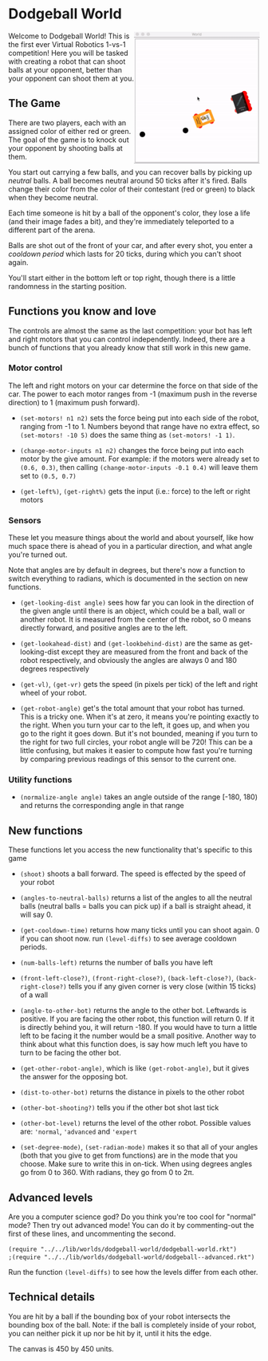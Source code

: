 # Dodgeball World

<img src="./images/robot-battle.gif" width="50%" align="right">

Welcome to Dodgeball World! This is the first ever Virtual Robotics
1-vs-1 competition!  Here you will be tasked with creating a robot
that can shoot balls at your opponent, better than your opponent can
shoot them at you.

## The Game

There are two players, each with an assigned color of either red or
green.  The goal of the game is to knock out your opponent by shooting
balls at them.

You start out carrying a few balls, and you can recover balls by
picking up *neutral* balls.  A ball becomes neutral around 50 ticks
after it's fired.  Balls change their color from the color of their
contestant (red or green) to black when they become neutral.

Each time someone is hit by a ball of the opponent's color, they lose
a life (and their image fades a bit), and they're immediately
teleported to a different part of the arena.

Balls are shot out of the front of your car, and after every shot, you
enter a *cooldown period* which lasts for 20 ticks, during which you
can't shoot again.

You'll start either in the bottom left or top right, though there is a
little randomness in the starting position.

## Functions you know and love

The controls are almost the same as the last competition: your bot has
left and right motors that you can control independently.  Indeed,
there are a bunch of functions that you already know that still work
in this new game.

### Motor control

The left and right motors on your car determine the force on that side
of the car.  The power to each motor ranges from -1 (maximum push in
the reverse direction) to 1 (maximum push forward).

- `(set-motors! n1 n2)` sets the force being put into each side of the
  robot, ranging from -1 to 1.  Numbers beyond that range have no
  extra effect, so `(set-motors! -10 5)` does the same thing as
  `(set-motors! -1 1)`.

- `(change-motor-inputs n1 n2)` changes the force being put into each
  motor by the give amount.  For example: if the motors were already
  set to `(0.6, 0.3)`, then calling `(change-motor-inputs -0.1 0.4)`
  will leave them set to `(0.5, 0.7)`

- `(get-left%)`, `(get-right%)` gets the input (i.e.: force) to the
  left or right motors

### Sensors

These let you measure things about the world and about yourself, like
how much space there is ahead of you in a particular direction, and
what angle you're turned out.

Note that angles are by default in degrees, but there's now a function
to switch everything to radians, which is documented in the section on
new functions.

- `(get-looking-dist angle)` sees how far you can look in the
  direction of the given angle until there is an object, which could
  be a ball, wall or another robot. It is measured from the center of
  the robot, so 0 means directly forward, and positive angles are to
  the left.

- `(get-lookahead-dist)` and `(get-lookbehind-dist)` are the same as
  get-looking-dist except they are measured from the front and back of
  the robot respectively, and obviously the angles are always 0 and
  180 degrees respectively

- `(get-vl)`, `(get-vr)` gets the speed (in pixels per tick) of the
  left and right wheel of your robot.

- `(get-robot-angle)` get's the total amount that your robot has
  turned.  This is a tricky one.  When it's at zero, it means you're
  pointing exactly to the right.  When you turn your car to the left,
  it goes up, and when you go to the right it goes down.  But it's not
  bounded, meaning if you turn to the right for two full circles, your
  robot angle will be 720!  This can be a little confusing, but makes
  it easier to compute how fast you're turning by comparing previous
  readings of this sensor to the current one.

### Utility functions

- `(normalize-angle angle)` takes an angle outside of the range [-180,
  180) and returns the corresponding angle in that range

## New functions

These functions let you access the new functionality that's specific
to this game

- `(shoot)` shoots a ball forward. The speed is effected by the speed
  of your robot

- `(angles-to-neutral-balls)` returns a list of the angles to all the
  neutral balls (neutral balls = balls you can pick up) if a ball is
  straight ahead, it will say 0.

- `(get-cooldown-time)` returns how many ticks until you can shoot
  again. 0 if you can shoot now. run `(level-diffs)` to see average
  cooldown periods.

- `(num-balls-left)` returns the number of balls you have left

- `(front-left-close?)`, `(front-right-close?)`, `(back-left-close?)`,
  `(back-right-close?)` tells you if any given corner is very close
  (within 15 ticks) of a wall

- `(angle-to-other-bot)` returns the angle to the other bot. Leftwards
  is positive.  If you are facing the other robot, this function will
  return 0.  If it is directly behind you, it will return -180. If you
  would have to turn a little left to be facing it the number would be
  a small positive. Another way to think about what this function
  does, is say how much left you have to turn to be facing the other
  bot.

- `(get-other-robot-angle)`, which is like `(get-robot-angle)`, but it
  gives the answer for the opposing bot.

- `(dist-to-other-bot)` returns the distance in pixels to the other
  robot

- `(other-bot-shooting?)` tells you if the other bot shot last tick

- `(other-bot-level)` returns the level of the other robot. Possible
  values are: `'normal`, `'advanced` and `'expert`

- `(set-degree-mode)`, `(set-radian-mode)` makes it so that all of
  your angles (both that you give to get from functions) are in the
  mode that you choose. Make sure to write this in on-tick. When using
  degrees angles go from 0 to 360.  With radians, they go from 0 to
  2π.

## Advanced levels

Are you a computer science god?  Do you think you're too cool for
"normal" mode?  Then try out advanced mode!  You can do it by
commenting-out the first of these lines, and uncommenting the second.

```racket
(require "../../lib/worlds/dodgeball-world/dodgeball-world.rkt")
;(require "../../lib/worlds/dodgeball-world/dodgeball--advanced.rkt")
```

Run the function `(level-diffs)` to see how the levels differ from
each other.

## Technical details

You are hit by a ball if the bounding box of your robot intersects the
bounding box of the ball. Note: if the ball is completely inside of
your robot, you can neither pick it up nor be hit by it, until it hits
the edge.

The canvas is 450 by 450 units.
